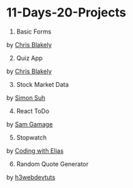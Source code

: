 # 11-Days-20-Projects

1. Basic Forms 

by [Chris Blakely](https://www.youtube.com/channel/UC-Zcse8tC53G34Uo4kzLeAg)

2. Quiz App

by [Chris Blakely](https://www.youtube.com/channel/UC-Zcse8tC53G34Uo4kzLeAg)

3. Stock Market Data

by [Simon Suh](https://www.youtube.com/channel/UCerseizI_AmazrcbHxp-dqw)

4. React ToDo

by [Sam Gamage](https://www.youtube.com/channel/UCGEEpTZygTTS7099gplKJeg)

5. Stopwatch

by [Coding with Elias](https://www.youtube.com/channel/UC4fluVc3N9SpAgTItIZ3Mow)

6. Random Quote Generator

by [h3webdevtuts](https://www.youtube.com/channel/UC96PvOMv01j3XejwOlAZPEg)
